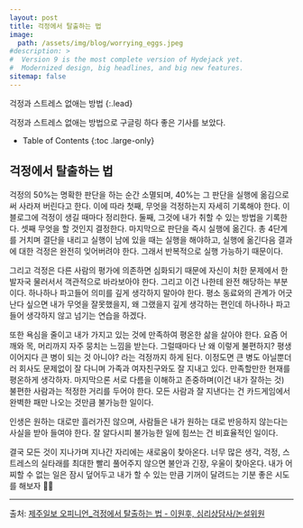 ```yaml
---
layout: post
title: 걱정에서 탈출하는 법
image: 
  path: /assets/img/blog/worrying_eggs.jpeg
#description: >
#  Version 9 is the most complete version of Hydejack yet.
#  Modernized design, big headlines, and big new features.
sitemap: false
---
```


걱정과 스트레스 없애는 방법
{:.lead}

걱정과 스트레스 없애는 방법으로 구글링 하다 좋은 기사를 보았다.

- Table of Contents
{:toc .large-only}

## 걱정에서 탈출하는 법

걱정의 50%는 명확한 판단을 하는 순간 소멸되며, 40%는 그 판단을 실행에 옮김으로써 사라져 버린다고 한다.
이에 따라 첫째, 무엇을 걱정하는지 자세히 기록해야 한다. 이 블로그에 걱정이 생길 때마다 정리한다. 둘째, 그것에 내가 취할 수 있는 방법을 기록한다.
셋째 무엇을 할 것인지 결정한다. 마지막으로 판단을 즉시 실행에 옮긴다. 총 4단계를 거치며 결단을 내리고 실행이 남에 있을 때는 실행을 해야하고, 
실행에 옮긴다음 결과에 대한 걱정은 완전히 잊어버려야 한다. 그래서 반복적으로 실행 가능하기 때문이다.  

그리고 걱정은 다른 사람의 평가에 의존하면 심화되기 때문에 자신이 처한 문제에서 한 발자국 물러서서 객관적으로 바라보아야 한다. 그리고 이건 나한테 완전 해당하는 부분이다.
하나하나 파고들어 의미를 깊게 생각하지 말아야 한다. 평소 동료와의 관계가 어긋난다 싶으면 내가 무엇을 잘못했을지, 왜 그랬을지 깊게 생각하는 편인데 하나하나 파고들어 생각하지 않고 넘기는 연습을 하겠다.

또한 욕심을 줄이고 내가 가지고 있는 것에 만족하여 평온한 삶을 살아야 한다. 요즘 어깨와 목, 머리까지 자주 뭉치는 느낌을 받는다. 그럴때마다 난 왜 이렇게 불편하지? 평생 이어지다 큰 병이 되는 것 아니야? 라는 걱정까지 하게 된다.
이정도면 큰 병도 아닐뿐더러 회사도 문제없이 잘 다니며 가족과 여자친구와도 잘 지내고 있다. 만족할만한 현재를 평온하게 생각하자. 
마지막으론 서로 다름을 이해하고 존중하며(이건 내가 잘하는 것) 불편한 사람과는 적정한 거리를 두어야 한다.
모든 사람과 잘 지낸다는 건 카드게임에서 완벽한 패만 나오는 것만큼 불가능한 일이다. 

인생은 원하는 대로만 흘러가진 않으며, 사람들은 내가 원하는 대로 반응하지 않는다는 사실을 받아 들여야 한다.
잘 알다시피 불가능한 일에 힘쓰는 건 비효율적인 일이다. 

결국 모든 것이 지나가며 지나간 자리에는 새로움이 찾아온다. 너무 많은 생각, 걱정, 스트레스의 실타래를 최대한 빨리 풀어주지 않으면 불안과 긴장, 우울이 찾아온다.
내가 어찌할 수 없는 일은 잠시 덮어두고 내가 할 수 있는 만큼 기꺼이 달려드는 기분 좋은 시도를 해보자 🙌🏼

---
출처: [제주일보 오피니언_걱정에서 탈출하는 법 - 이원후, 심리상담사/논설위원](https://www.jejunews.com/news/articleView.html?idxno=2196976)